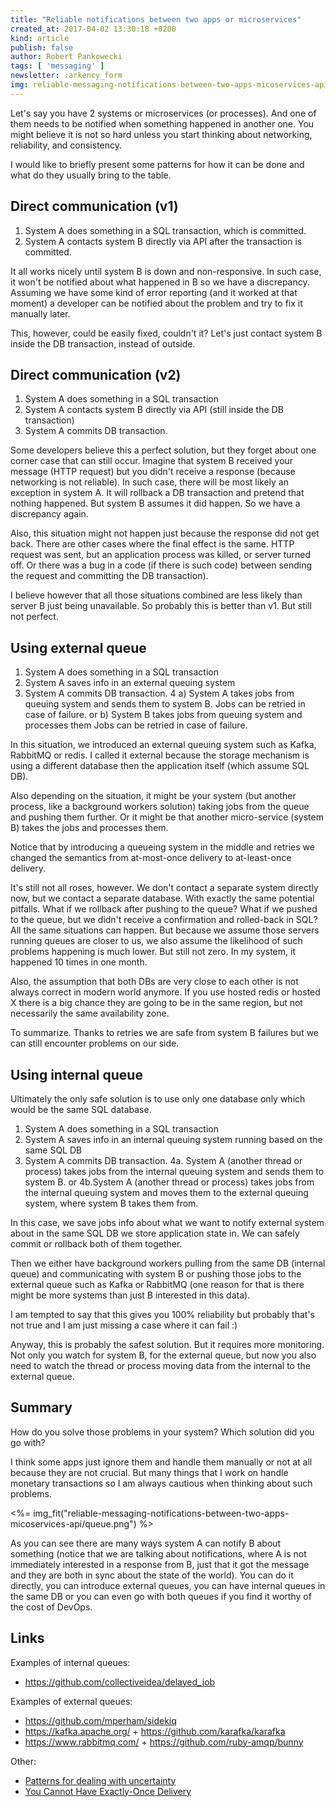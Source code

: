 ```yaml
---
title: "Reliable notifications between two apps or microservices"
created_at: 2017-04-02 13:30:18 +0200
kind: article
publish: false
author: Robert Pankowecki
tags: [ 'messaging' ]
newsletter: :arkency_form
img: reliable-messaging-notifications-between-two-apps-micoservices-api/queue.png
---
```


Let's say you have 2 systems or microservices (or processes). And one of them needs to be notified when something happened in another one. You might believe it is not so hard unless you start thinking about networking, reliability, and consistency.

I would like to briefly present some patterns for how it can be done and what do they usually bring to the table.

<!-- more -->

## Direct communication (v1)

1. System A does something in a SQL transaction, which is committed.
2. System A contacts system B directly via API after the transaction is committed.

It all works nicely until system B is down and non-responsive. In such case, it won't be notified about what happened in B so we have a discrepancy. Assuming we have some kind of error reporting (and it worked at that moment) a developer can be notified about the problem and try to fix it manually later.

This, however, could be easily fixed, couldn't it? Let's just contact system B inside the DB transaction, instead of outside.

## Direct communication (v2)

1. System A does something in a SQL transaction
2. System A contacts system B directly via API (still inside the DB transaction)
3. System A commits DB transaction.

Some developers believe this a perfect solution, but they forget about one corner case that can still occur. Imagine that system B received your message (HTTP request) but you didn't receive a response (because networking is not reliable).  In such case, there will be most likely an exception in system A. It will rollback a DB transaction and pretend that nothing happened. But system B assumes it did happen. So we have a discrepancy again.

Also, this situation might not happen just because the response did not get back. There are other cases where the final effect is the same. HTTP request was sent, but an application process was killed, or server turned off. Or there was a bug in a code (if there is such code) between sending the request and committing the DB transaction).

I believe however that all those situations combined are less likely than server B just being unavailable. So probably this is better than v1. But still not perfect.

## Using external queue

1. System A does something in a SQL transaction
2. System A saves info in an external queuing system
3. System A commits DB transaction.
4 a) System A takes jobs from queuing system and sends them to system B. Jobs can be retried in case of failure.
    or
    b) System B takes jobs from queuing system and processes them Jobs can be retried in case of failure.

In this situation, we introduced an external queuing system such as Kafka, RabbitMQ or redis. I called it external because the storage mechanism is using a different database then the application itself (which assume SQL DB).

Also depending on the situation, it might be your system (but another process, like a background workers solution) taking jobs from the queue and pushing them further. Or it might be that another micro-service (system B) takes the jobs and processes them.

Notice that by introducing a queueing system in the middle and retries we changed the semantics from at-most-once delivery to at-least-once delivery.

It's still not all roses, however. We don't contact a separate system directly now, but we contact a separate database. With exactly the same potential pitfalls. What if we rollback after pushing to the queue? What if we pushed to the queue, but we didn't receive a confirmation and rolled-back in SQL? All the same situations can happen. But because we assume those servers running queues are closer to us, we also assume the likelihood of such problems happening is much lower. But still not zero. In my system, it happened 10 times in one month.

Also, the assumption that both DBs are very close to each other is not always correct in modern world anymore. If you use hosted redis or hosted X there is a big chance they are going to be in the same region, but not necessarily the same availability zone.

To summarize. Thanks to retries we are safe from system B failures but we can still encounter problems on our side.

## Using internal queue

Ultimately the only safe solution is to use only one database only which would be the same SQL database.

1. System A does something in a SQL transaction
2. System A saves info in an internal queuing system running based on the same SQL DB
3. System A commits DB transaction.
4a. System A (another thread or process) takes jobs from the internal queuing system and sends them to system B.
or
4b.System A (another thread or process) takes jobs from the internal queuing system and moves them to the external queuing system, where system B takes them from.

In this case, we save jobs info about what we want to notify external system about in the same SQL DB we store application state in. We can safely commit or rollback both of them together.

Then we either have background workers pulling from the same DB (internal queue) and communicating with system B or pushing those jobs to the external queue such as Kafka or RabbitMQ (one reason for that is there might be more systems than just B interested in this data).

I am tempted to say that this gives you 100% reliability but probably that's not true and I am just missing a case where it can fail :)

Anyway, this is probably the safest solution. But it requires more monitoring. Not only you watch for system B, for the external queue, but now you also need to watch the thread or process moving data from the internal to the external queue.

## Summary

How do you solve those problems in your system? Which solution did you go with?

I think some apps just ignore them and handle them manually or not at all because they are not crucial. But many things that I work on handle monetary transactions so I am always cautious when thinking about such problems.

<%= img_fit("reliable-messaging-notifications-between-two-apps-micoservices-api/queue.png") %>

As you can see there are many ways system A can notify B about something (notice that we are talking about notifications, where A is not immediately interested in a response from B, just that it got the message and they are both in sync about the state of the world). You can do it directly, you can introduce external queues, you can have internal queues in the same DB or you can even go with both queues if you find it worthy of the cost of DevOps.

## Links

Examples of internal queues:

* https://github.com/collectiveidea/delayed_job

Examples of external queues:

* https://github.com/mperham/sidekiq
* https://kafka.apache.org/ + https://github.com/karafka/karafka
* https://www.rabbitmq.com/ + https://github.com/ruby-amqp/bunny

Other:

* [Patterns for dealing with uncertainty](/2016/12/techniques-for-dealing-with-uncertainity/)
* [You Cannot Have Exactly-Once Delivery](http://bravenewgeek.com/you-cannot-have-exactly-once-delivery/)
